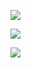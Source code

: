 
![](https://komarev.com/ghpvc/?username=edtroject&color=8CA5BF)

![]([https://cdn.discordapp.com/attachments/379127701015101451/1262601825966887033/IMG_6262.png?ex=66973115&is=6695df95&hm=b0c7079dab5cd9e24722b671f4a4a0623a23d957fb6604cad6f0813eb4050f79&1262600090560757851/Untitled92_20240716104152.png?ex=66972f77&is=6695ddf7&hm=8e4ccb25f4c8027ae0fa4d288777051f126fabe53628968f74bff752f0f0a808&](https://cdn.discordapp.com/attachments/379127701015101451/1262601825966887033/IMG_6262.png?ex=66973115&is=6695df95&hm=b0c7079dab5cd9e24722b671f4a4a0623a23d957fb6604cad6f0813eb4050f79&))

![](https://cdn.discordapp.com/attachments/1030167302869630977/1262590574116995132/IMG_6250.gif?ex=6697269a&is=6695d51a&hm=a2407aa3d823a35b4f52d6d859c302c39609ef4660a92a7de72c8155f647e819&)

